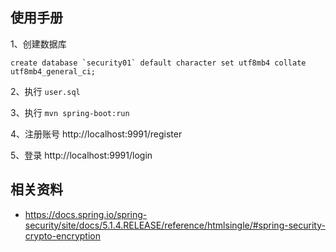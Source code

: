 ## 使用手册

1、创建数据库
```
create database `security01` default character set utf8mb4 collate utf8mb4_general_ci;
```

2、执行 `user.sql`

3、执行 `mvn spring-boot:run`

4、注册账号 http://localhost:9991/register

5、登录 http://localhost:9991/login

## 相关资料

- https://docs.spring.io/spring-security/site/docs/5.1.4.RELEASE/reference/htmlsingle/#spring-security-crypto-encryption